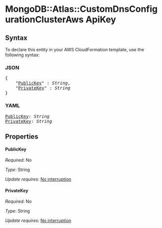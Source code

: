 # MongoDB::Atlas::CustomDnsConfigurationClusterAws ApiKey

## Syntax

To declare this entity in your AWS CloudFormation template, use the following syntax:

### JSON

<pre>
{
    "<a href="#publickey" title="PublicKey">PublicKey</a>" : <i>String</i>,
    "<a href="#privatekey" title="PrivateKey">PrivateKey</a>" : <i>String</i>
}
</pre>

### YAML

<pre>
<a href="#publickey" title="PublicKey">PublicKey</a>: <i>String</i>
<a href="#privatekey" title="PrivateKey">PrivateKey</a>: <i>String</i>
</pre>

## Properties

#### PublicKey

_Required_: No

_Type_: String

_Update requires_: [No interruption](https://docs.aws.amazon.com/AWSCloudFormation/latest/UserGuide/using-cfn-updating-stacks-update-behaviors.html#update-no-interrupt)

#### PrivateKey

_Required_: No

_Type_: String

_Update requires_: [No interruption](https://docs.aws.amazon.com/AWSCloudFormation/latest/UserGuide/using-cfn-updating-stacks-update-behaviors.html#update-no-interrupt)

